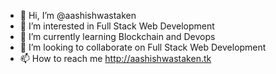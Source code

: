 - 👋 Hi, I’m @aashishwastaken
- 👀 I’m interested in Full Stack Web Development
- 🌱 I’m currently learning Blockchain and Devops
- 💞️ I’m looking to collaborate on Full Stack Web Development
- 📫 How to reach me http://aashishwastaken.tk

<!---
aashishwastaken/aashishwastaken is a ✨ special ✨ repository because its `README.md` (this file) appears on your GitHub profile.
You can click the Preview link to take a look at your changes.
--->
